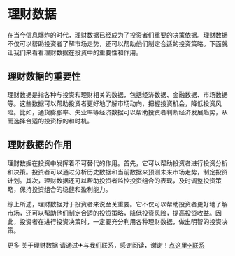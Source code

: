 # 理财数据

在当今信息爆炸的时代，理财数据已经成为了投资者们重要的决策依据。理财数据不仅可以帮助投资者了解市场走势，还可以帮助他们制定合适的投资策略。下面就让我们来看看理财数据在投资中的重要性和作用。

## 理财数据的重要性

理财数据是指各种与投资和理财相关的数据，包括经济数据、金融数据、市场数据等。这些数据可以帮助投资者更好地了解市场动向，把握投资机会，降低投资风险。比如，通货膨胀率、失业率等经济数据可以帮助投资者判断经济发展趋势，从而选择合适的投资标的和时机。

## 理财数据的作用

理财数据在投资中发挥着不可替代的作用。首先，它可以帮助投资者进行投资分析和决策。投资者可以通过分析历史数据和当前数据来预测未来市场走势，制定投资计划。其次，理财数据还可以帮助投资者监控投资组合的表现，及时调整投资策略，保持投资组合的稳健和盈利能力。

综上所述，理财数据对于投资者来说至关重要。它不仅可以帮助投资者更好地了解市场，还可以帮助他们制定合适的投资策略，降低投资风险，提高投资收益。因此，投资者在进行投资决策时，一定要充分利用各种理财数据，做出明智的投资决策。

更多 关于理财数据 请通过✈与我们联系，感谢阅读，谢谢！[点这里✈联系](https://www.k02.cc)